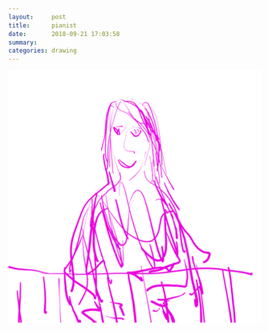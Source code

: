 ```yaml
---
layout:     post
title:      pianist
date:       2018-09-21 17:03:58
summary:    
categories: drawing
---
```

![pianist](/images/diary/pianist.png "I love that vigor.")
